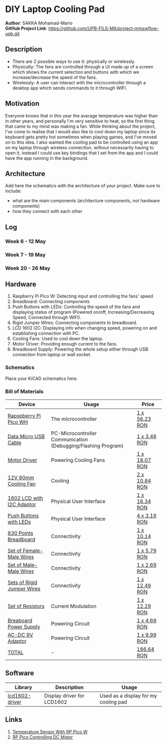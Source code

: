 # DIY Laptop Cooling Pad


**Author**: SAKKA Mohamad-Mario \
**GitHub Project Link**: <https://github.com/UPB-FILS-MA/project-mmswflow-upb.git>


## Description

* There are 2 possible ways to use it: physically or wirelessly.
* Physically: The fans are controlled through a UI made up of a screen which shows the current selection and buttons with which we increase/decrease the speed of the fans.
* Wirelessly: A user can interact with the microcontroller through a desktop app which sends commands to it through WIFI.

## Motivation

Everyone knows that in this year the average temperature was higher than in other years, and personally I'm very sensitive to heat, so the first thing that came to my mind was making a fan. While thinking 
about the project, I've come to realise that I would also like to cool down my laptop since its keyboard gets pretty hot sometimes when playing games, and I've moved on to this idea. I also wanted the cooling pad
to be controlled using an app on my laptop through wireless connection, without necessarily having to open it, instead I could use key bindings that I set from the app and I could have the app running in the background.

## Architecture

Add here the schematics with the architecture of your project. Make sure to include:

* what are the main components (architecture components, not hardware components)
* how they connect with each other

## Log

<!-- write every week your progress here -->

### Week 6 - 12 May

### Week 7 - 19 May

### Week 20 - 26 May

## Hardware

1. Raspberry Pi Pico W: Detecting input and controlling the fans' speed
2. Breadboard: Connecting components
3. Push Buttons with LEDs: Controlling the speed of the fans and displaying status of program (Powered on/off, Increasing/Decreasing Speed, Connected through WIFI).
4. Rigid Jumper WIres: Connecting components to breadboard.
5. LCD 1602 I2C: Displaying info when changing speed, powering on and establishing connection with PC.
6. Cooling Fans: Used to cool down the laptop.
7. Motor Driver: Providing enough current to the fans.
8. Breadboard Supply: Powering the whole setup either through USB connection from laptop or wall socket.

### Schematics

Place your KiCAD schematics here.

### Bill of Materials

<!-- Fill out this table with all the hardware components that you might need.

The format is
```
| [Device](link://to/device) | This is used ... | [price](link://to/store) |

```

-->

| Device                                                                                                                      | Usage                                                         | Price                                                                                                                                                                                           |
| --------------------------------------------------------------------------------------------------------------------------- | ------------------------------------------------------------- | ----------------------------------------------------------------------------------------------------------------------------------------------------------------------------------------------- |
| [Rapspberry Pi Pico WH](https://www.raspberrypi.com/documentation/microcontrollers/raspberry-pi-pico.html)                  | The microcontroller                                           | [1 x 56.23 RON](https://ardushop.ro/ro/home/2819-raspberry-pi-pico-wh.html?search_query=Raspberry+Pi+Pico+WH%2C+Wireless+Headers&results=1027)                                                      |
| [Data Micro USB Cable]()                                                                                                    | PC-Microcontroller Communication (Debugging/Flashing Program) | [1 x 3.48 RON](https://www.optimusdigital.ro/ro/cabluri-cabluri-usb/498-cablu-micro-usb-1-m-alb.html?search_query=0104210000002362&results=1)                                                       |
| [Motor Driver](https://ardushop.ro/4686-thickbox_default/l298n-punte-h-dubla-dual-h-bridge-motor-dcsteppe.jpg)              | Powering Cooling Fans                                                 | [1 x 18.07 RON](https://ardushop.ro/ro/electronica/84-l298n-punte-h-dubla-dual-h-bridge-motor-dcsteppe.html?search_query=XNVELI_module-L298N&results=166) |
| [12V 80mm Cooling Fan]() | Cooling | [2 x 10.84 RON](https://ardushop.ro/ro/home/986-cooler-carcasa-80-mm.html?search_query=ATPNWB_80mm_cooler&results=20)  |
| [1602 LCD with I2C Adaptor](https://static.optimusdigital.ro/55018-large_default/lcd-cu-interfata-i2c-si-backlight-albastru.jpg) | Physical User Interface                                       | [1 x 16.34 RON](https://www.optimusdigital.ro/ro/optoelectronice-lcd-uri/2894-lcd-cu-interfata-i2c-si-backlight-albastru.html?search_query=LCD&results=210)                                         |                                                                   |
| [Push Buttons with LEDs](https://ardushop.ro/836-thickbox_default/buton-mic-cu-led.jpg)                                     | Physical User Interface                                       | [4 x 3.19 RON](https://ardushop.ro/ro/electronica/386-buton-mic-cu-led.html?search_query=GSHRET_push-button-led-green&results=298)                                                                  |
| [830 Points Breadboard](https://static.optimusdigital.ro/54847-large_default/breadboard-830-points.jpg)                                | Connectivity                                                  | [1 x 10.14 RON](https://ardushop.ro/ro/electronica/33-breadboard-830.html?search_query=Breadboard+830+puncte+MB-102%09&results=584)                                                                 |
| [Set of Female-Male Wires](https://static.optimusdigital.ro/48492-large_default/set-fire-mama-tata-10p-30-cm.jpg)                  | Connectivity                                                  | [1 x 5.79 RON](https://www.optimusdigital.ro/ro/fire-fire-mufate/879-set-fire-mama-tata-10p-30-cm.html?search_query=Fire+Colorate+Mama-Tata+%2810p%2C+30+cm%29%09&results=6)                        |
| [Set of Male-Male Wires](https://static.optimusdigital.ro/48477-large_default/set-fire-tata-tata-10p-10-cm.jpg)                    | Connectivity                                                  | [1 x 2.69 RON](https://www.optimusdigital.ro/ro/fire-fire-mufate/885-set-fire-tata-tata-10p-10-cm.html?search_query=Tata-Tata&results=722)                                                          |
| [Sets of Rigid Jumper Wires](https://static.optimusdigital.ro/55063-large_default/set-de-fire-pentru-breadboard-rigide.jpg) | Connectivity                                                  | [1 x 12.49 RON](https://www.optimusdigital.ro/ro/fire-fire-nemufate/899-set-de-fire-pentru-breadboard-rigide.html?search_query=fire+rigide&results=2)                                               |
| [Set of Resistors]()                                                                                                       | Current Modulation                                     | [1 x 12.29 RON](https://ardushop.ro/ro/electronica/212-set-rezistente-14w-600buc30-valori-10r-1m.html?search_query=SET+rezistori+1%2F4W+600buc%2F30+valori+10R-1M%09&results=893)                   |
| [Breaboard Power Supply](https://static.optimusdigital.ro/50620-large_default/sursa-de-alimentare-pentru-breadboard.jpg)    | Powering Circuit                                              | [1 x 4.69 RON](https://www.optimusdigital.ro/ro/electronica-de-putere-stabilizatoare-liniare/61-sursa-de-alimentare-pentru-breadboard.html)                                                         |
| [AC-DC 9V Adaptor](https://static.optimusdigital.ro/5950-thickbox_default/alimentator-de-9-v-1-a.jpg)                       | Powering Circuit                                              | [1 x 9.99 RON](https://www.optimusdigital.ro/ro/electronica-de-putere-alimentatoare-priza/264-alimentator-de-9-v-1-a.html)                                                                          |
| [TOTAL]() | - | [186.64 RON]() |
## Software

| Library                                                                     | Description               | Usage                                           |
| --------------------------------------------------------------------------- | ------------------------- | ----------------------------------------------- |
| [lcd1602-driver](https://github.com/eZioPan/lcd1602-driver)                                | Display driver for LCD1602 | Used as a display for my cooling pad |

## Links

<!-- Add a few links that inspired you and that you think you will use for your project -->

1. [Temperature Sensor With RP Pico W](https://electrocredible.com/raspberry-pi-pico-ds18b20-temperature-sensor/)
2. [RP Pico Controlling DC Motor](https://www.tomshardware.com/how-to/dc-motors-raspberry-pi-pico)
